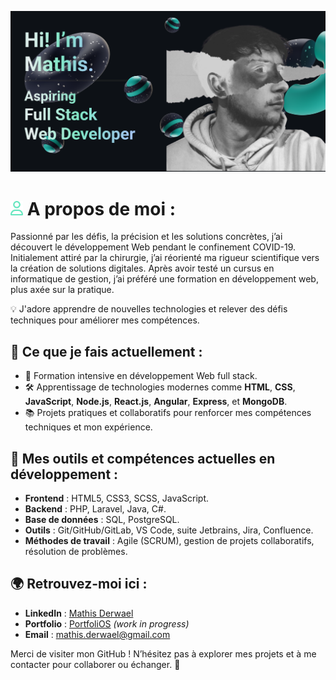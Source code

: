 ![Banner](./images/banner.png)
# <img src="./images/user.svg" width="20"/> A propos de moi :

Passionné par les défis, la précision et les solutions concrètes, j’ai
découvert le développement Web pendant le confinement COVID-19.
Initialement attiré par la chirurgie, j’ai réorienté ma rigueur scientifique vers
la création de solutions digitales. Après avoir testé un cursus en
informatique de gestion, j’ai préféré une formation en développement web,
plus axée sur la pratique.   

💡 J'adore apprendre de nouvelles technologies et relever des défis techniques pour améliorer mes compétences.


## 🚀 Ce que je fais actuellement :  
- 🌱 Formation intensive en développement Web full stack.  
- 🛠️ Apprentissage de technologies modernes comme **HTML**, **CSS**, **JavaScript**, **Node.js**, **React.js**, **Angular**, **Express**, et **MongoDB**.  
- 📚 Projets pratiques et collaboratifs pour renforcer mes compétences techniques et mon expérience. 


## 🧰 Mes outils et compétences actuelles en développement :  
- **Frontend** : HTML5, CSS3, SCSS, JavaScript.  
- **Backend** : PHP, Laravel, Java, C#.  
- **Base de données** : SQL, PostgreSQL.  
- **Outils** : Git/GitHub/GitLab, VS Code, suite Jetbrains, Jira, Confluence.  
- **Méthodes de travail** : Agile (SCRUM), gestion de projets collaboratifs, résolution de problèmes.  


## 🌍 Retrouvez-moi ici :  
- **LinkedIn** : [Mathis Derwael](www.linkedin.com/in/mathis-derwael)  
- **Portfolio** : [PortfoliOS](https://tr0lgar.github.io/portfoliOS/) *(work in progress)* 
- **Email** : [mathis.derwael@gmail.com](mailto:mathis.derwael@gmail.com)  


Merci de visiter mon GitHub ! N’hésitez pas à explorer mes projets et à me contacter pour collaborer ou échanger. 🚀
